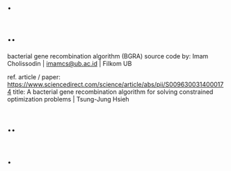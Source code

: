 # .
# ..
bacterial gene recombination algorithm (BGRA)
source code by: Imam Cholissodin | imamcs@ub.ac.id | Filkom UB

ref. article / paper: https://www.sciencedirect.com/science/article/abs/pii/S0096300314000174
title: A bacterial gene recombination algorithm for solving constrained optimization problems | Tsung-Jung Hsieh
# ..
# .
